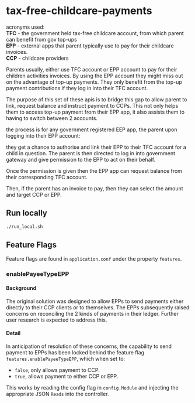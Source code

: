 # tax-free-childcare-payments

acronyms used:
<br />
**TFC** - the government held tax-free childcare account, from which parent can benefit from gov top-ups
<br />
**EPP** - external apps that parent typically use to pay for their childcare invoices.
<br />
**CCP** - childcare providers

Parents usually, either use TFC account or EPP account to pay for their children activities invoices.
By using the EPP account they might miss out on the advantage of top-up payments.
They only benefit from the top-up payment contributions if they log in into their TFC account.

The purpose of this set of these apis is to bridge this gap to allow parent to link, request balance and instruct
payment to
CCPs. This not only helps them to access top-up payment from their EPP app, it also assists them to having to switch
between 2 accounts.

the process is for any government registered EEP app, the parent upon logging into their EPP account:

they get a chance to authorise and link their EPP to their TFC account for a child in question.
The parent is then directed to log in into government gateway and give permission to the EPP to act on their behalf.

Once the permission is given then the EPP app can request balance from their corresponding TFC account.

Then, if the parent has an invoice to pay, then they can select the amount and target CCP or EPP.

## Run locally

```bash
./run_local.sh
```

## Feature Flags

Feature flags are found in `application.conf` under the property `features`.

### enablePayeeTypeEPP

#### Background

The original solution was designed to allow EPPs to send payments either directly to their CCP clients or to themselves.
The EPPs subsequently raised concerns on reconciling the 2 kinds of payments in their ledger. Further user research is
expected to address this.

#### Detail

In anticipation of resolution of these concerns, the capability to send payment to EPPs has been locked behind the
feature flag `features.enablePayeeTypeEPP`, which when set to:

- `false`, only allows payment to CCP.
- `true`, allows payment to either CCP or EPP.

This works by reading the config flag in `config.Module` and injecting the appropriate JSON `Reads` into the
controller.
